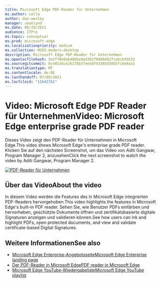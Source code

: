 ```yaml
---
title: Microsoft Edge PDF-Reader für Unternehmen
ms.author: collw
author: dan-wesley
manager: seanlynd
ms.date: 06/29/2021
audience: ITPro
ms.topic: conceptual
ms.prod: microsoft-edge
ms.localizationpriority: medium
ms.collection: M365-modern-desktop
description: Microsoft Edge PDF-Reader für Unternehmen
ms.openlocfilehash: 5e2f70e9ab488be9ad392f0480d937cabcb45533
ms.sourcegitcommit: bce02a5ce2617bb37ee5d743365d50b5fc8e4aa1
ms.translationtype: MT
ms.contentlocale: de-DE
ms.lasthandoff: 07/09/2021
ms.locfileid: "11642741"
---
```

# <a name="video-microsoft-edge-enterprise-grade-pdf-reader"></a><span data-ttu-id="eb5bf-103">Video: Microsoft Edge PDF Reader für Unternehmen</span><span class="sxs-lookup"><span data-stu-id="eb5bf-103">Video: Microsoft Edge enterprise grade PDF reader</span></span>

<span data-ttu-id="eb5bf-104">Dieses Video zeigt den PDF-Reader für Unternehmen in Microsoft Edge.</span><span class="sxs-lookup"><span data-stu-id="eb5bf-104">This video shows Microsoft Edge's enterprise grade PDF reader.</span></span> <span data-ttu-id="eb5bf-105">Klicken Sie auf den nächsten Screenshot, um das Video von Aditi Gangwar, Program Manager 2, anzusehen</span><span class="sxs-lookup"><span data-stu-id="eb5bf-105">Click the next screenshot to watch the video by Aditi Gangwar, Program Manager 2.</span></span>

[![PDF-Reader für Unternehmen](media/microsoft-edge-video-pdf-reader/0.png)](http://www.youtube.com/watch?v=XWAqNQ0xAcE "Enterprise grade PDF reader")

## <a name="about-the-video"></a><span data-ttu-id="eb5bf-107">Über das Video</span><span class="sxs-lookup"><span data-stu-id="eb5bf-107">About the video</span></span>

<span data-ttu-id="eb5bf-108">In diesem Video werden die Features des in Microsoft Edge integrierten PDF-Readers hervorgehoben.</span><span class="sxs-lookup"><span data-stu-id="eb5bf-108">This video highlights the features in  Microsoft Edge's built-in PDF reader.</span></span> <span data-ttu-id="eb5bf-109">Sehen Sie, wie Benutzer PDFs einfärben und hervorheben, geschützte Dokumente öffnen und zertifikatsbasierte digitale Signaturen anzeigen und validieren können.</span><span class="sxs-lookup"><span data-stu-id="eb5bf-109">See how users can ink and highlight PDFs, open protected documents, and view and validate certificate-based Digital Signatures.</span></span>

## <a name="see-also"></a><span data-ttu-id="eb5bf-110">Weitere Informationen</span><span class="sxs-lookup"><span data-stu-id="eb5bf-110">See also</span></span>

- [<span data-ttu-id="eb5bf-111">Microsoft Edge Enterprise-Angebotsseite</span><span class="sxs-lookup"><span data-stu-id="eb5bf-111">Microsoft Edge Enterprise landing page</span></span>](https://aka.ms/EdgeEnterprise)
- [<span data-ttu-id="eb5bf-112">Der PDF-Reader in Microsoft Edge</span><span class="sxs-lookup"><span data-stu-id="eb5bf-112">PDF reader in Microsoft Edge</span></span>](microsoft-edge-pdf.md)
- [<span data-ttu-id="eb5bf-113">Microsoft Edge YouTube-Wiedergabeliste</span><span class="sxs-lookup"><span data-stu-id="eb5bf-113">Microsoft Edge YouTube playlist</span></span>](https://www.youtube.com/playlist?list=PLXtHYVsvn_b-uXh1tMeYpT-0iD8tD3tFy)

